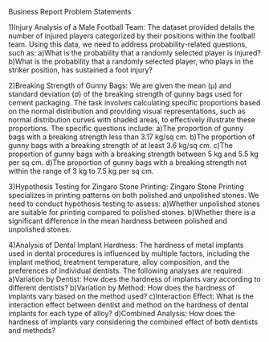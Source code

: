 Business Report Problem Statements

1)Injury Analysis of a Male Football Team:
The dataset provided details the number of injured players categorized by their positions within the football team. Using this data, we need to address probability-related questions, such as:
  a)What is the probability that a randomly selected player is injured?
  b)What is the probability that a randomly selected player, who plays in the striker position, has sustained a foot injury?

2)Breaking Strength of Gunny Bags:
  We are given the mean (μ) and standard deviation (σ) of the breaking strength of gunny bags used for cement packaging. The task involves calculating specific proportions based on the normal distribution and providing visual representations, such as normal distribution curves with shaded areas, to effectively illustrate these proportions. The specific questions include:
    a)The proportion of gunny bags with a breaking strength less than 3.17 kg/sq cm.
    b)The proportion of gunny bags with a breaking strength of at least 3.6 kg/sq cm.
    c)The proportion of gunny bags with a breaking strength between 5 kg and 5.5 kg per sq cm.
    d)The proportion of gunny bags with a breaking strength not within the range of 3 kg to 7.5 kg per sq cm.

3)Hypothesis Testing for Zingaro Stone Printing:
  Zingaro Stone Printing specializes in printing patterns on both polished and unpolished stones. We need to conduct hypothesis testing to assess:
    a)Whether unpolished stones are suitable for printing compared to polished stones.
    b)Whether there is a significant difference in the mean hardness between polished and unpolished stones.

4)Analysis of Dental Implant Hardness:
  The hardness of metal implants used in dental procedures is influenced by multiple factors, including the implant method, treatment temperature, alloy composition, and the preferences of individual dentists. The following analyses are required:
    a)Variation by Dentist: How does the hardness of implants vary according to different dentists?
    b)Variation by Method: How does the hardness of implants vary based on the method used?
    c)Interaction Effect: What is the interaction effect between dentist and method on the hardness of dental implants for each type of alloy?
    d)Combined Analysis: How does the hardness of implants vary considering the combined effect of both dentists and methods?
